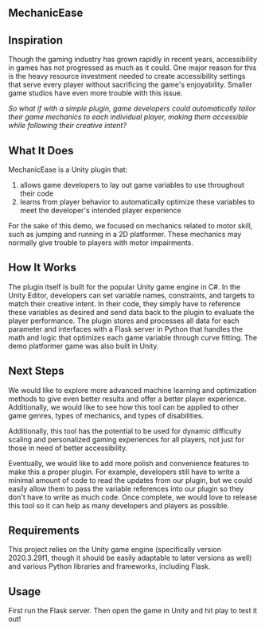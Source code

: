 ## MechanicEase 


## Inspiration

Though the gaming industry has grown rapidly in recent years, accessibility in games has not progressed as much as it could. One major reason for this is the heavy resource investment needed to create accessibility settings that serve every player without sacrificing the game's enjoyability. Smaller game studios have even more trouble with this issue.

_So what if with a simple plugin, game developers could automatically tailor their game mechanics to each individual player, making them accessible while following their creative intent?_

## What It Does

MechanicEase is a Unity plugin that:
1. allows game developers to lay out game variables to use throughout their code
2. learns from player behavior to automatically optimize these variables to meet the developer's intended player experience

For the sake of this demo, we focused on mechanics related to motor skill, such as jumping and running in a 2D platformer. These mechanics may normally give trouble to players with motor impairments.

## How It Works

The plugin itself is built for the popular Unity game engine in C#. In the Unity Editor, developers can set variable names, constraints, and targets to match their creative intent. In their code, they simply have to reference these variables as desired and send data back to the plugin to evaluate the player performance. The plugin stores and processes all data for each parameter and interfaces with a Flask server in Python that handles the math and logic that optimizes each game variable through curve fitting. The demo platformer game was also built in Unity.




## Next Steps

We would like to explore more advanced machine learning and optimization methods to give even better results and offer a better player experience. Additionally, we would like to see how this tool can be applied to other game genres, types of mechanics, and types of disabilities.

Additionally, this tool has the potential to be used for dynamic difficulty scaling and personalized gaming experiences for all players, not just for those in need of better accessibility.

Eventually, we would like to add more polish and convenience features to make this a proper plugin. For example, developers still have to write a minimal amount of code to read the updates from our plugin, but we could easily allow them to pass the variable references into our plugin so they don't have to write as much code. Once complete, we would love to release this tool so it can help as many developers and players as possible.

## Requirements

This project relies on the Unity game engine (specifically version 2020.3.29f1, though it should be easily adaptable to later versions as well) and various Python libraries and frameworks, including Flask.

## Usage

First run the Flask server. Then open the game in Unity and hit play to test it out!
